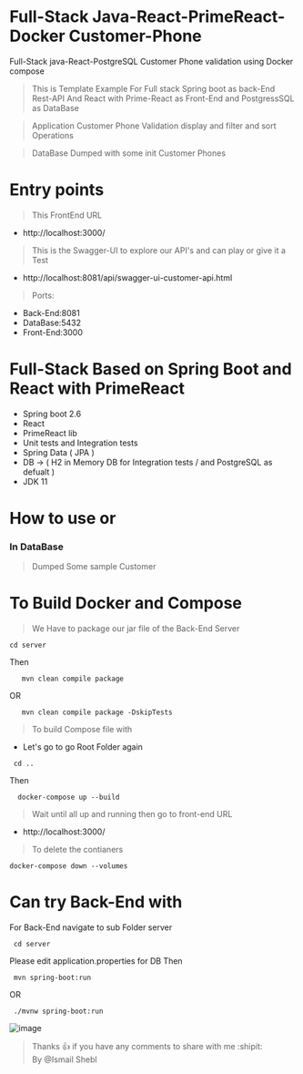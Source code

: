 # Full-Stack Java-React-PrimeReact-Docker Customer-Phone
Full-Stack java-React-PostgreSQL Customer Phone validation using Docker compose

 > This is  Template Example For Full stack  Spring boot as back-End Rest-API And React with Prime-React as Front-End and PostgressSQL as DataBase 
 
 > Application Customer Phone Validation display and filter and sort Operations

 > DataBase Dumped with some init Customer Phones
 

# Entry points
> This FrontEnd URL
- http://localhost:3000/
> This is the Swagger-UI to explore our API's and can play or give it a Test  
- http://localhost:8081/api/swagger-ui-customer-api.html  
> Ports:
 - Back-End:8081
 - DataBase:5432
 - Front-End:3000



# Full-Stack Based on Spring Boot and React with PrimeReact 
 - Spring boot 2.6 
 - React
 - PrimeReact lib
 - Unit tests and Integration tests
 - Spring Data ( JPA )
 - DB -> ( H2 in Memory DB for Integration tests / and PostgreSQL as defualt )
 - JDK 11
 
 # How to use or
 
 ###  In DataBase
 >  Dumped Some sample Customer

 
 # To Build Docker and Compose
 > We Have to package our jar file of the Back-End Server
 
 ```
 cd server
 ```
 Then
 ```
    mvn clean compile package
 ```
 OR
 ```
    mvn clean compile package -DskipTests
 ```

 > To build Compose file with
 - Let's go to go Root Folder again
```
 cd ..
 ```
 Then
 ```
   docker-compose up --build
 ```
 > Wait until all up and running then go to front-end URL 
 - http://localhost:3000/
 
 > To delete the contianers 
 ```
 docker-compose down --volumes
 ```
 # Can try Back-End with 
For Back-End navigate to sub Folder server   
```
 cd server
 ```
 Please edit application.properties for DB  Then
```
 mvn spring-boot:run
 ```
 OR
 ```
  ./mvnw spring-boot:run
 ```
 ![image](https://user-images.githubusercontent.com/3534572/157258491-a31d9281-a433-498d-8cff-43c054f82b82.png)

 
 > Thanks :+1: if you have any comments to share with me :shipit:  
 > By @Ismail Shebl

